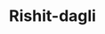 ---
title: Rishit-dagli
github: https://github.com/Rishit-dagli
mode: dark
transition: 3s
archetype:
- Little Bit of Everything
---